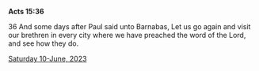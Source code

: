 **Acts 15:36**

36 And some days after Paul said unto Barnabas, Let us go again and visit our brethren in every city where we have preached the word of the Lord, and see how they do.

[Saturday 10-June, 2023](https://t.me/s/daily_scripture)
